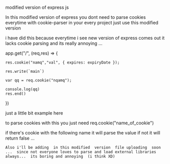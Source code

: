 modified version of express js


In this modified version of express you dont need to parse  cookies everytime with cookie-parser in your every project  just use this modified version  


i have did this because everytime i see new version of express comes out  it lacks cookie parsing and its really annoying ... 



app.get("/", (req,res) => {

	res.cookie("namq","val", { expires: expiryDate });
	
	res.write(`main`)

	var qq = req.cookie("nqamq");

	console.log(qq)
	res.end()
})




just a little bit example  here 

to  parse cookies   with this   you just  need   req.cookie("name_of_cookie") 

if there's cookie  with the following name  it will parse the value  if not  it will  return  false     ...   


`
Also i'll be adding  in this modified  version  file uploading  soon ...  since not everyone loves to parse and load external libraries always...  its boring and annoying  (i think XD)
`
